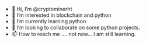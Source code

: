 - 👋 Hi, I’m @cryptominerht
- 👀 I’m interested in blockchain and python
- 🌱 I’m currently learning python
- 💞️ I’m looking to collaborate on some python projects.
- 📫 How to reach me .... not now... I am still learning.

<!---
cryptominerht/cryptominerht is a ✨ special ✨ repository because its `README.md` (this file) appears on your GitHub profile.
You can click the Preview link to take a look at your changes.
--->
